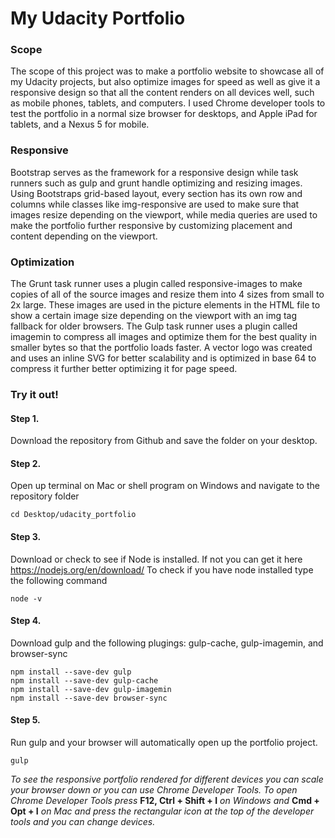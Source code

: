 # My Udacity Portfolio
### Scope
The scope of this project was to make a portfolio website to showcase all of my Udacity projects, but also optimize images for speed as well as give it a responsive design so that all the content renders on all devices well, such as mobile phones, tablets, and computers. I used Chrome developer tools to test the portfolio in a normal size browser for desktops, and Apple iPad for tablets, and a Nexus 5 for mobile. 

### Responsive
Bootstrap serves as the framework for a responsive design while task runners such as gulp and grunt handle optimizing and resizing images. 
Using Bootstraps grid-based layout, every section has its own row and columns while classes like img-responsive are used to make sure that images resize depending on the viewport, while media queries are used to make the portfolio further responsive by customizing placement and content depending on the viewport.

### Optimization
The Grunt task runner uses a plugin called responsive-images to make copies of all of the source images and resize them into 4 sizes from small to 2x large. These images are used in the picture elements in the HTML file to show a certain image size depending on the viewport with an img tag fallback for older browsers. The Gulp task runner uses a plugin called imagemin to compress all images and optimize them for the best quality in smaller bytes so that the portfolio loads faster. A vector logo was created and uses an inline SVG for better scalability and is optimized in base 64 to compress it further better optimizing it for page speed.

### Try it out!
#### Step 1.
Download the repository from Github and save the folder on your desktop.
#### Step 2.
Open up terminal on Mac or shell program on Windows and navigate to the repository folder
```
cd Desktop/udacity_portfolio
```
#### Step 3.
Download or check to see if Node is installed. If not you can get it here https://nodejs.org/en/download/ To check if you have node installed type the following command
```
node -v
```

#### Step 4.
Download gulp and the following plugings: gulp-cache, gulp-imagemin, and browser-sync
```
npm install --save-dev gulp
npm install --save-dev gulp-cache
npm install --save-dev gulp-imagemin
npm install --save-dev browser-sync
```
#### Step 5.
Run gulp and your browser will automatically open up the portfolio project.
```
gulp
```
*To see the responsive portfolio rendered for different devices you can scale your browser down or you can use Chrome Developer Tools. 
To open Chrome Developer Tools press* **F12, Ctrl + Shift + I** *on Windows and* **Cmd + Opt + I** *on Mac and press the rectangular icon at the top of the developer tools and you can change devices.*


